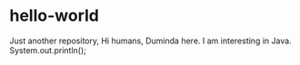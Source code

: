 # hello-world
Just another repository,
Hi humans,
Duminda here.
I am interesting in Java.
System.out.println();
